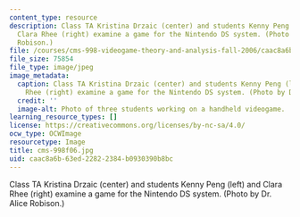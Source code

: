 ```yaml
---
content_type: resource
description: Class TA Kristina Drzaic (center) and students Kenny Peng (left) and
  Clara Rhee (right) examine a game for the Nintendo DS system. (Photo by Dr. Alice
  Robison.)
file: /courses/cms-998-videogame-theory-and-analysis-fall-2006/caac8a6b63ed22822384b0930390b8bc_cms-998f06.jpg
file_size: 75854
file_type: image/jpeg
image_metadata:
  caption: Class TA Kristina Drzaic (center) and students Kenny Peng (left) and Clara
    Rhee (right) examine a game for the Nintendo DS system. (Photo by Dr. Alice Robison.)
  credit: ''
  image-alt: Photo of three students working on a handheld videogame.
learning_resource_types: []
license: https://creativecommons.org/licenses/by-nc-sa/4.0/
ocw_type: OCWImage
resourcetype: Image
title: cms-998f06.jpg
uid: caac8a6b-63ed-2282-2384-b0930390b8bc
---
```

Class TA Kristina Drzaic (center) and students Kenny Peng (left) and Clara Rhee (right) examine a game for the Nintendo DS system. (Photo by Dr. Alice Robison.)